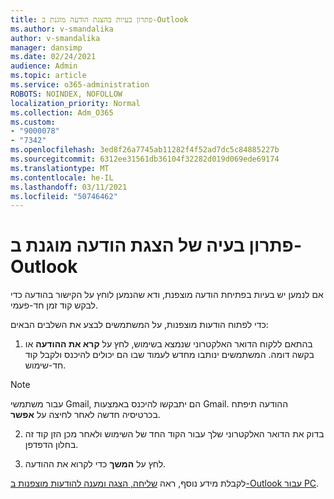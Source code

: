 ```yaml
---
title: פתרון בעיות בהצגת הודעה מוגנת ב-Outlook
ms.author: v-smandalika
author: v-smandalika
manager: dansimp
ms.date: 02/24/2021
audience: Admin
ms.topic: article
ms.service: o365-administration
ROBOTS: NOINDEX, NOFOLLOW
localization_priority: Normal
ms.collection: Adm_O365
ms.custom:
- "9000078"
- "7342"
ms.openlocfilehash: 3ed8f26a7745ab11282f4f52ad7dc5c84885227b
ms.sourcegitcommit: 6312ee31561db36104f32282d019d069ede69174
ms.translationtype: MT
ms.contentlocale: he-IL
ms.lasthandoff: 03/11/2021
ms.locfileid: "50746462"
---
```

# <a name="fix-problem-of-viewing-protected-message-in-outlook"></a>פתרון בעיה של הצגת הודעה מוגנת ב-Outlook

אם לנמען יש בעיות בפתיחת הודעה מוצפנת, ודא שהנמען לוחץ על הקישור בהודעה כדי לבקש קוד זמן חד-פעמי.

כדי לפתוח הודעות מוצפנות, על המשתמשים לבצע את השלבים הבאים:

1. בהתאם ללקוח הדואר האלקטרוני שנמצא בשימוש, לחץ על **קרא את ההודעה** או בקשה דומה. המשתמשים ינותבו מחדש לעמוד שבו הם יכולים להיכנס ולקבל קוד חד-שימוש.

> [!NOTE]
> עבור משתמשי Gmail, הם יתבקשו להיכנס באמצעות Gmail. ההודעה תיפתח בכרטיסיה חדשה לאחר לחיצה על **אפשר**.

2. בדוק את הדואר האלקטרוני שלך עבור הקוד החד של השימוש ולאחר מכן הזן קוד זה בחלון הדפדפן.

3. לחץ על **המשך** כדי לקרוא את ההודעה.

לקבלת מידע נוסף, ראה [שליחה, הצגה ומענה להודעות מוצפנות ב-Outlook עבור PC](https://support.microsoft.com/topic/send-view-and-reply-to-encrypted-messages-in-outlook-for-pc-eaa43495-9bbb-4fca-922a-df90dee51980).


